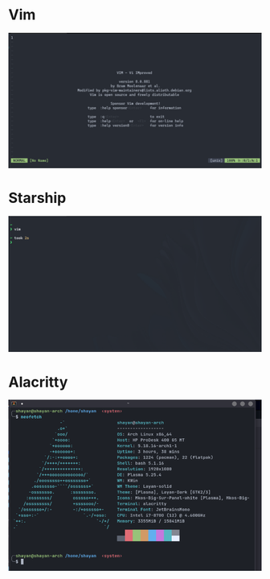 # Vim
![vim screenshot](assets/screenshots/vim.png)

# Starship
![Starship](assets/screenshots/starship.png)

# Alacritty 
![Alacritty](assets/screenshots/alacritty.png)

